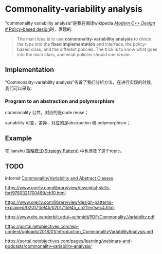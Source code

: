 # Commonality-variability analysis

"commonality variability analysis"是我在阅读wikipedia [*Modern C++ Design* # Policy-based design](https://en.wikipedia.org/wiki/Modern_C%2B%2B_Design#Policy-based_design)时，发现的:

> The main idea is to use **commonality-variability analysis** to divide the type into the **fixed implementation** and interface, the policy-based class, and the different policies. The trick is to know what goes into the main class, and what policies should one create. 



## Implementation

"Commonality-variability analysis"告诉了我们分析方法，在进行实现的时候，我们可以采取: 

### Program to an abstraction and polymorphism

commonality 公共，对应的是code reuse；

variability  可变，差异，对应的是abstraction 和 polymorphism；

## Example

在 jianshu [策略模式(Strategy Pattern)](https://www.jianshu.com/p/422acad380dd) 中也涉及了这个topic。

## TODO

informit [Commonality/Variability and Abstract Classes](https://www.informit.com/articles/article.aspx?p=167890&seqNum=5)

https://www.oreilly.com/library/view/essential-skills-for/9780321700469/ch10.html

https://www.oreilly.com/library/view/design-patterns-explained/0201715945/0201715945_ch21lev1sec4.html

https://www.dre.vanderbilt.edu/~schmidt/PDF/Commonality_Variability.pdf

https://portal.netobjectives.com/wp-content/uploads/2018/01/Introduction_CommonalityVariabilityAnalysis.pdf

https://portal.netobjectives.com/pages/learning/webinars-and-podcasts/commonality-variability-analysis/


